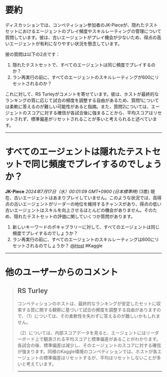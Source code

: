 # 要約 
ディスカッションでは、コンペティション参加者のJK-Pieceが、隠れたテストセットにおけるエージェントのプレイ頻度やスキルレーティングの管理について質問しています。彼は、古いエージェントがプレイ機会が少ないため、得点の高いエージェントが有利になりやすい状況を懸念しています。

彼の質問は以下の2点です：
1. 隠れたテストセットで、すべてのエージェントは同じ頻度でプレイするのか？
2. ラン再実行の前に、すべてのエージェントのスキルレーティングが600にリセットされるのか？

これに対して、RS Turleyがコメントを寄せています。彼は、ホストが最終的なランキングの質に応じて試合の頻度を調整する自由があるため、質問1については柔軟に答えるのが難しい可能性があると指摘。また、質問2については、エージェントのスコアに対する確信が各試合後に強まることから、平均スコアはリセットされず、標準偏差がリセットされることが多いと考えられると述べています。

---
# すべてのエージェントは隠れたテストセットで同じ頻度でプレイするのでしょうか？
**JK-Piece** *2024年7月17日（水）00:01:09 GMT+0900 (日本標準時)* (3票)
現在、古いエージェントはあまりプレイしていません。このような状況では、高得点の古いエージェントがリーダーの地位を維持するチャンスがあり、得点の低い古いエージェントはスキルを向上させるほとんどの機会がありません。そのため、隠れたテストセットの評価に関していくつか質問があります。
1. 新しいキーワードのボキャブラリーに対して、すべてのエージェントは同じ頻度でプレイするのでしょうか？
2. ラン再実行の前に、すべてのエージェントのスキルレーティングは600にリセットされるのでしょうか？
[@Host](https://www.kaggle.com/Host) #Kaggle
---
# 他のユーザーからのコメント
> ## RS Turley
> 
> コンペティションのホストは、最終的なランキングが安定したセットに収束する質に関する観察に基づいて試合の頻度を調整する自由がありますので、（1）については、その柔軟性を失わずに答えるのが難しいかもしれません。  
>  
> （2）については、内部スコアデータを見ると、エージェントにはリーダーボード上で観測される平均スコアと標準偏差があることがわかります。各試合の後、標準偏差は減少し、そのエージェントのスコアに対する確信が強まります。同様のKaggle環境のコンペティションでは、ホストが各エージェントの標準偏差はリセットするが、平均はリセットしないことが多いと考えています。  
>  
> ---
